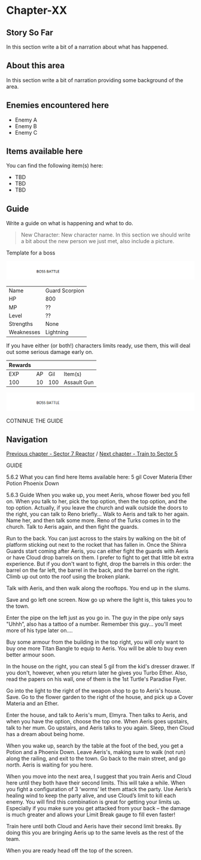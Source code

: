 #  Chapter-XX


## Story So Far

In this section write a bit of a narration about what has happened.

## About this area

In this section write a bit of narration providing some background of the area.

## Enemies encountered here

- Enemy A
- Enemy B
- Enemy C

## Items available here

You can find the following item(s) here:

- TBD
- TBD
- TBD

## Guide

Write a guide on what is happening and what to do.

>
> New Character: New character name. 
> In this section we should write a bit about the new person we just met, also include a picture.
>




Template for a boss

![Alt Text To Be Populated](../general-assets/boss-banner.png) 

|   |   |
|---|---|
| Name  | Guard Scorpion  |
| HP  | 800  |
| MP  | ??  |
| Level  | ??  |
| Strengths  | None  |
| Weaknesses  | Lightning  |

If you have either (or both!) characters limits ready, use them, this will deal out some serious damage early on.




| Rewards  |   |   |   |
|---|---|---|---|
| EXP  | AP  | Gil  | Item(s)  |
| 100  | 10  | 100  | Assault Gun  |

![Alt Text To Be Populated](../general-assets/boss-banner.png) 

COTNINUE THE GUIDE


## Navigation
[Previous chapter - Sector 7 Reactor](/chapter-01.md) / [Next chapter - Train to Sector 5](/chapter-03.md)

GUIDE

5.6.2 What you can find here
Items available here:
5 gil
Cover Materia
Ether
Potion
Phoenix Down 



5.6.3 Guide
When you wake up, you meet Aeris, whose flower bed you fell on. When you talk to her, pick the top option, then the top option, and the top option. Actually, if you leave the church and walk outside the doors to the right, you can talk to Reno briefly... Walk to Aeris and talk to her again. Name her, and then talk some more. Reno of the Turks comes in to the church. Talk to Aeris again, and then fight the guards.



Run to the back. You can just across to the stairs by walking on the bit of platform sticking out next to the rocket that has fallen in. Once the Shinra Guards start coming after Aeris, you can either fight the guards with Aeris or have Cloud drop barrels on them. I prefer to fight to get that little bit extra experience. But if you don't want to fight, drop the barrels in this order: the barrel on the far left, the barrel in the back, and the barrel on the right. Climb up out onto the roof using the broken plank.



Talk with Aeris, and then walk along the rooftops. You end up in the slums. 



Save and go left one screen. Now go up where the light is, this takes you to the town. 



Enter the pipe on the left just as you go in. The guy in the pipe only says "Uhhh”, also has a tattoo of a number. Remember this guy... you'll meet more of his type later on....


 
 


Buy some armour from the building in the top right, you will only want to buy one more Titan Bangle to equip to Aeris. You will be able to buy even better armour soon.

 

In the house on the right, you can steal 5 gil from the kid's dresser drawer. If you don't, however, when you return later he gives you Turbo Ether. Also, read the papers on his wall, one of them is the 1st Turtle's Paradise Flyer.
 
 
 


Go into the light to the right of the weapon shop to go to Aeris's house. Save. Go to the flower garden to the right of the house, and pick up a Cover Materia and an Ether. 



Enter the house, and talk to Aeris's mum, Elmyra. Then talks to Aeris, and when you have the option, choose the top one. When Aeris goes upstairs, talk to her mum. Go upstairs, and Aeris talks to you again. Sleep, then Cloud has a dream about being home.



When you wake up, search by the table at the foot of the bed, you get a Potion and a Phoenix Down. Leave Aeris's, making sure to walk (not run) along the railing, and exit to the town. Go back to the main street, and go north. Aeris is waiting for you here.
 


When you move into the next area, I suggest that you train Aeris and Cloud here until they both have their second limits. This will take a while. When you fight a configuration of 3 ‘worms’ let them attack the party. Use Aeris’s healing wind to keep the party alive, and use Cloud’s limit to kill each enemy. You will find this combination is great for getting your limits up. Especially if you make sure you get attacked from your back – the damage is much greater and allows your Limit Break gauge to fill even faster!



Train here until both Cloud and Aeris have their second limit breaks. By doing this you are bringing Aeris up to the same levels as the rest of the team.

When you are ready head off the top of the screen.
